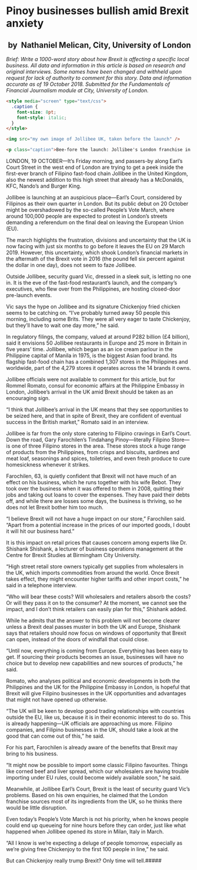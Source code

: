 # Pinoy businesses bullish amid Brexit anxiety
​
by  Nathaniel Melican, City, University of London
------------------------------------------------

*Brief: Write a 1000-word story about how Brexit is affecting a specific local business. All data and information in this article is based on research and original interviews. Some names have been changed and withheld upon request for lack of authority to comment for this story. Data and information accurate as of 19 October 2018. Submitted for the Fundamentals of Financial Journalism module at City, University of London.*

```html
<style media="screen" type="text/css">
  .caption {
    font-size: 8pt;
    font-style: italic;
  }
</style>

<img src="my own image of Jollibee UK, taken before the launch" />

<p class="caption">Bee-fore the launch: Jollibee's London franchise in Earl's Court sits quiet a few days before its launch. Jollibee is Asia's biggest food brand, and its London franchise is its first foray into the British restaurant market. It's launch comes months before the UK leaves the European Union. Photo: Nathaniel Melican</p>
```

LONDON, 19 OCTOBER—It’s Friday morning, and passers-by along Earl’s Court Street in the west end of London are trying to get a peek inside the first-ever branch of Filipino fast-food chain Jollibee in the United Kingdom, also the newest addition to this high street that already has a McDonalds, KFC, Nando’s and Burger King.

Jollibee is launching at an auspicious place—Earl’s Court, considered by Filipinos as their own quarter in London. But its public debut on 20 October might be overshadowed by the so-called People’s Vote March, where around 100,000 people are expected to protest in London’s streets demanding a referendum on the final deal on leaving the European Union (EU).

The march highlights the frustration, divisions and uncertainty that the UK is now facing with just six months to go before it leaves the EU on 29 March 2019. However, this uncertainty, which shook London’s financial markets in the aftermath of the Brexit vote in 2016 (the pound fell six percent against the dollar in one day), does not seem to faze Jollibee.

Outside Jollibee, security guard Vic, dressed in a sleek suit, is letting no one in. It is the eve of the fast-food restaurant’s launch, and the company’s executives, who flew over from the Philippines, are hosting closed-door pre-launch events.

Vic says the hype on Jollibee and its signature Chickenjoy fried chicken seems to be catching on. “I’ve probably turned away 50 people this morning, including some Brits. They were all very eager to taste Chickenjoy, but they’ll have to wait one day more,” he said.

In regulatory filings, the company, valued at around P282 billion (£4 billion), said it envisions 50 Jollibee restaurants in Europe and 25 more in Britain in five years’ time. Jollibee, which began as an ice cream parlour in the Philippine capital of Manila in 1975, is the biggest Asian food brand. Its flagship fast-food chain has a combined 1,307 stores in the Philippines and worldwide, part of the 4,279 stores it operates across the 14 brands it owns.

Jollibee officials were not available to comment for this article, but for Rommel Romato, consul for economic affairs at the Philippine Embassy in London, Jollibee’s arrival in the UK amid Brexit should be taken as an encouraging sign.

“I think that Jollibee’s arrival in the UK means that they see opportunities to be seized here, and that in spite of Brexit, they are confident of eventual success in the British market,” Romato said in an interview.

Jollibee is far from the only store catering to Filipino cravings in Earl’s Court. Down the road, Gary Farochilen’s Tindahang Pinoy—literally Filipino Store—is one of three Filipino stores in the area. These stores stock a huge range of products from the Philippines, from crisps and biscuits, sardines and meat loaf, seasonings and spices, toiletries, and even fresh produce to cure homesickness whenever it strikes.

Farochilen, 63, is quietly confident that Brexit will not have much of an effect on his business, which he runs together with his wife Bebot. They took over the business when it was offered to them in 2008, quitting their jobs and taking out loans to cover the expenses. They have paid their debts off, and while there are losses some days, the business is thriving, so he does not let Brexit bother him too much.

“I believe Brexit will not have a huge impact on our store,” Farochilen said. “Apart from a potential increase in the prices of our imported goods, I doubt it will hit our business hard.”

It is this impact on retail prices that causes concern among experts like Dr. Shishank Shishank, a lecturer of business operations management at the Centre for Brexit Studies at Birmingham City University.

“High street retail store owners typically get supplies from wholesalers in the UK, which imports commodities from around the world. Once Brexit takes effect, they might encounter higher tariffs and other import costs,” he said in a telephone interview.

“Who will bear these costs? Will wholesalers and retailers absorb the costs? Or will they pass it on to the consumer? At the moment, we cannot see the impact, and I don’t think retailers can easily plan for this,” Shishank added.

While he admits that the answer to this problem will not become clearer unless a Brexit deal passes muster in both the UK and Europe, Shishank says that retailers should now focus on windows of opportunity that Brexit can open, instead of the doors of windfall that could close.

“Until now, everything is coming from Europe. Everything has been easy to get. If sourcing their products becomes an issue, businesses will have no choice but to develop new capabilities and new sources of products,” he said.

Romato, who analyses political and economic developments in both the Philippines and the UK for the Philippine Embassy in London, is hopeful that Brexit will give Filipino businesses in the UK opportunities and advantages that might not have opened up otherwise.

“The UK will be keen to develop good trading relationships with countries outside the EU, like us, because it is in their economic interest to do so. This is already happening—UK officials are approaching us more. Filipino companies, and Filipino businesses in the UK, should take a look at the good that can come out of this,” he said.

For his part, Farochilen is already aware of the benefits that Brexit may bring to his business.

“It might now be possible to import some classic Filipino favourites. Things like corned beef and liver spread, which our wholesalers are having trouble importing under EU rules, could become widely available soon,” he said.

Meanwhile, at Jollibee Earl’s Court, Brexit is the least of security guard Vic’s problems. Based on his own enquiries, he claimed that the London franchise sources most of its ingredients from the UK, so he thinks there would be little disruption.

Even today’s People’s Vote March is not his priority, when he knows people could end up queueing for nine hours before they can order, just like what happened when Jollibee opened its store in Milan, Italy in March.

“All I know is we’re expecting a deluge of people tomorrow, especially as we’re giving free Chickenjoy to the first 100 people in line,” he said.

But can Chickenjoy really trump Brexit? Only time will tell.#####
